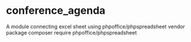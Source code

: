 # conference_agenda
A module connecting excel sheet using phpoffice/phpspreadsheet vendor package composer require phpoffice/phpspreadsheet
